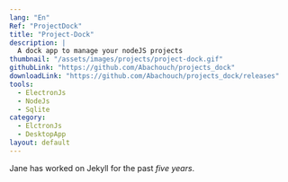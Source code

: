```yaml
---
lang: "En"
Ref: "ProjectDock"
title: "Project-Dock"
description: |
  A dock app to manage your nodeJS projects
thumbnail: "/assets/images/projects/project-dock.gif"
githubLink: "https://github.com/Abachouch/projects_dock"
downloadLink: "https://github.com/Abachouch/projects_dock/releases"
tools:
  - ElectronJs
  - NodeJs
  - Sqlite
category:
  - ElctronJs
  - DesktopApp
layout: default
---
```


Jane has worked on Jekyll for the past _five years_.
